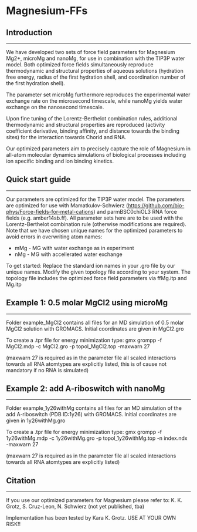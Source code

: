 # Magnesium-FFs

## Introduction
******************
We have developed two sets of force field parameters for Magnesium Mg2+, microMg and nanoMg, for use in combination with the TIP3P water model.
Both optimized force fields simultaneously reproduce thermodynamic and structural properties of aqueous solutions (hydration free energy, radius of the first hydration shell, and coordination number of the first hydration shell). 

The parameter set microMg furthermore reproduces the experimental water exchange rate on the microsecond timescale, while nanoMg yields water exchange on the nanosecond timescale. 

Upon fine tuning of the Lorentz-Berthelot combination rules, additional thermodynamic and structural properties are reproduced (activity coefficient derivative, binding affinity, and distance towards the binding sites) for the interaction towards Chorid and RNA. 

Our optimized parameters aim to precisely capture the role of Magnesium in all-atom molecular dynamics simulations of biological processes including ion specific binding and ion binding kinetics.


## Quick start guide
******************
Our parameters are optimized for the TIP3P water model.
The parameters are optimized for use with Mamatkulov-Schwierz (https://github.com/bio-phys/Force-fields-for-metal-cations) and parmBSC0chiOL3 RNA force fields (e.g. amber14sb.ff).
All parameter sets here are to be used with the Lorentz-Berthelot combination rule (otherwise modifications are required).
Note that we have chosen unique names for the optimized parameters to avoid errors in overwriting atom names:
* mMg - MG with water exchange as in experiment
* nMg - MG with accellerated water exchange

To get started: Replace the standard ion names in your .gro file by our unique names.
Modify the given topology file according to your system. The topology file includes the optimized force field parameters via ffMg.itp and Mg.itp


## Example 1: 0.5 molar MgCl2 using microMg
******************
Folder example_MgCl2 contains all files for an MD simulation of 0.5 molar MgCl2 solution with GROMACS.
Initial coordinates are given in MgCl2.gro

To create a .tpr file for energy minimization type: gmx grompp -f MgCl2.mdp -c MgCl2.gro -p topol_MgCl2.top -maxwarn 27

(maxwarn 27 is required as in the parameter file all scaled interactions towards all RNA atomtypes are explicitly listed, this is of cause not mandatory if no RNA is simulated)

## Example 2: add A-riboswitch with nanoMg
******************
Folder example_1y26withMg contains all files for an MD simulation of the add A-riboswitch (PDB ID:1y26) with GROMACS.
Initial coordinates are given in 1y26withMg.gro

To create a .tpr file for energy minimization type: gmx grompp -f 1y26withMg.mdp -c 1y26withMg.gro -p topol_1y26withMg.top -n index.ndx -maxwarn 27

(maxwarn 27 is required as in the parameter file all scaled interactions towards all RNA atomtypes are explicitly listed)

## Citation
******************
If you use our optimized parameters for Magnesium please refer to:
K. K. Grotz, S. Cruz-Leon, N. Schwierz (not yet published, tba)


Implementation has been tested by Kara K. Grotz.
USE AT YOUR OWN RISK!!
